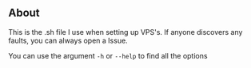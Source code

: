 ## About

This is the .sh file I use when setting up VPS's.
If anyone discovers any faults, you can always open a Issue.

You can use the argument `-h` or `--help` to find all the options
